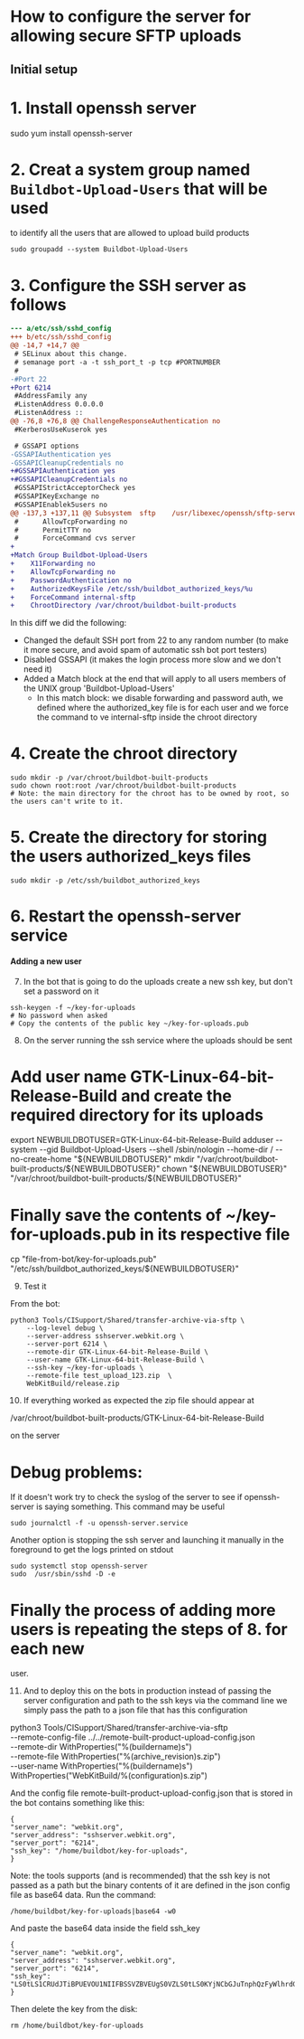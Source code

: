 
# How to configure the server for allowing secure SFTP uploads

## Initial setup

# 1. Install openssh server

sudo yum install openssh-server

# 2. Creat a system group named `Buildbot-Upload-Users` that will be used
to identify all the users that are allowed to upload build products

```
sudo groupadd --system Buildbot-Upload-Users
```

# 3. Configure the SSH server as follows

```diff
--- a/etc/ssh/sshd_config
+++ b/etc/ssh/sshd_config
@@ -14,7 +14,7 @@
 # SELinux about this change.
 # semanage port -a -t ssh_port_t -p tcp #PORTNUMBER
 #
-#Port 22
+Port 6214
 #AddressFamily any
 #ListenAddress 0.0.0.0
 #ListenAddress ::
@@ -76,8 +76,8 @@ ChallengeResponseAuthentication no
 #KerberosUseKuserok yes

 # GSSAPI options
-GSSAPIAuthentication yes
-GSSAPICleanupCredentials no
+#GSSAPIAuthentication yes
+#GSSAPICleanupCredentials no
 #GSSAPIStrictAcceptorCheck yes
 #GSSAPIKeyExchange no
 #GSSAPIEnablek5users no
@@ -137,3 +137,11 @@ Subsystem  sftp    /usr/libexec/openssh/sftp-server
 #      AllowTcpForwarding no
 #      PermitTTY no
 #      ForceCommand cvs server
+
+Match Group Buildbot-Upload-Users
+    X11Forwarding no
+    AllowTcpForwarding no
+    PasswordAuthentication no
+    AuthorizedKeysFile /etc/ssh/buildbot_authorized_keys/%u
+    ForceCommand internal-sftp
+    ChrootDirectory /var/chroot/buildbot-built-products
```

In this diff we did the following:

 - Changed the default SSH port from 22 to any random number (to make it more secure, and avoid spam of automatic ssh bot port testers)
 - Disabled GSSAPI (it makes the login process more slow and we don't need it)
 - Added a Match block at the end that will apply to all users members of the UNIX group 'Buildbot-Upload-Users'
   - In this match block: we disable forwarding and password auth, we defined where the authorized_key file is for each user and we force the command to ve internal-sftp inside the chroot directory


# 4. Create the chroot directory

```
sudo mkdir -p /var/chroot/buildbot-built-products
sudo chown root:root /var/chroot/buildbot-built-products
# Note: the main directory for the chroot has to be owned by root, so the users can't write to it.
```

# 5. Create the directory for storing the users authorized_keys files

```
sudo mkdir -p /etc/ssh/buildbot_authorized_keys
```

# 6. Restart the openssh-server service

#### Adding a new user

7. In the bot that is going to do the uploads create a new ssh key, but don't set a password on it

```
ssh-keygen -f ~/key-for-uploads
# No password when asked
# Copy the contents of the public key ~/key-for-uploads.pub
```

8. On the server running the ssh service where the uploads should be sent

# Add user name GTK-Linux-64-bit-Release-Build and create the required directory for its uploads
export NEWBUILDBOTUSER=GTK-Linux-64-bit-Release-Build
adduser --system --gid Buildbot-Upload-Users --shell /sbin/nologin --home-dir / --no-create-home "${NEWBUILDBOTUSER}"
mkdir "/var/chroot/buildbot-built-products/${NEWBUILDBOTUSER}"
chown "${NEWBUILDBOTUSER}" "/var/chroot/buildbot-built-products/${NEWBUILDBOTUSER}"
# Finally save the contents of ~/key-for-uploads.pub in its respective file
cp "file-from-bot/key-for-uploads.pub" "/etc/ssh/buildbot_authorized_keys/${NEWBUILDBOTUSER}"

9. Test it

From the bot:
```
python3 Tools/CISupport/Shared/transfer-archive-via-sftp \
	--log-level debug \
	--server-address sshserver.webkit.org \
	--server-port 6214 \
	--remote-dir GTK-Linux-64-bit-Release-Build \
	--user-name GTK-Linux-64-bit-Release-Build \
	--ssh-key ~/key-for-uploads \
	--remote-file test_upload_123.zip  \
	WebKitBuild/release.zip
```

10. If everything worked as expected the zip file should appear at

/var/chroot/buildbot-built-products/GTK-Linux-64-bit-Release-Build

on the server


# Debug problems:

If it doesn't work try to check the syslog of the server to see if openssh-server
is saying something. This command may be useful

```
sudo journalctl -f -u openssh-server.service
```

Another option is stopping the ssh server and launching it manually in the foreground
to get the logs printed on stdout

```
sudo systemctl stop openssh-server
sudo  /usr/sbin/sshd -D -e
```


# Finally the process of adding more users is repeating the steps of 8. for each new
user.

11. And to deploy this on the bots in production instead of passing the server configuration
and path to the ssh keys via the command line we simply pass the path to a json file that
has this configuration

python3 Tools/CISupport/Shared/transfer-archive-via-sftp \
	--remote-config-file ../../remote-built-product-upload-config.json \
	--remote-dir WithProperties("%(buildername)s") \
	--remote-file WithProperties("%(archive_revision)s.zip") \
	--user-name WithProperties("%(buildername)s") \
	WithProperties("WebKitBuild/%(configuration)s.zip")


And the config file remote-built-product-upload-config.json that is stored in the bot contains
something like this:

```
{
"server_name": "webkit.org",
"server_address": "sshserver.webkit.org",
"server_port": "6214",
"ssh_key": "/home/buildbot/key-for-uploads",
}
```

Note: the tools supports (and is recommended) that the ssh key is not passed as a path but
the binary contents of it are defined in the json config file as base64 data.
Run the command:

```
/home/buildbot/key-for-uploads|base64 -w0
```
And paste the base64 data inside the field ssh_key

```
{
"server_name": "webkit.org",
"server_address": "sshserver.webkit.org",
"server_port": "6214",
"ssh_key": "LS0tLS1CRUdJTiBPUEVOU1NIIFBSSVZBVEUgS0VZLS0tLS0KYjNCbGJuTnphQzFyWlhrdGRqRUFBQUFBQkc1dmJtVUFBQUFFYm05dVpRQUFBQUFBQUFBQkFBQUJGd0FBQUFkemMyZ3RjbgpOaEFBQUFBd0VBQVFBQUFRRUEwR0hLbTBCazd5Z2pUNE03dlp2NFgxcEF5bUlxeWZNeldVeHN1VWVFTmozcUwydmZYTjNwClVmUDFmMWxmU3ZPd2FUWmhCZHBNREVML1VwendadEZldVUvbHB0eWJrS1Z5c1Z0dk5zQXM2eDQ4cWVRbWl3VjdacE12S00KN29zaTZYTnhrTDJvY3hzQUFBQU9ZMnh2Y0dWNlFIUnlhVzVwZEhrQkFnTUVCUT09Ci0tLS0tRU5EIE9QRU5TU0ggUFJJVkFURSBLRVktLS0tLQo=",
}
```

Then delete the key from the disk:
```
rm /home/buildbot/key-for-uploads
```
